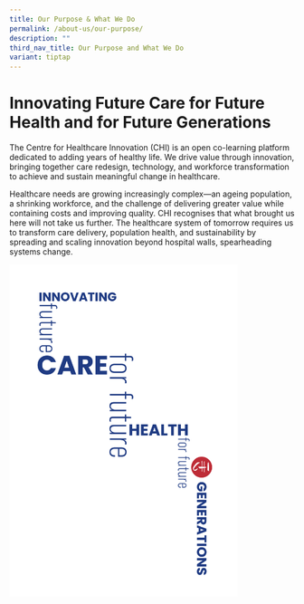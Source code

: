 ```yaml
---
title: Our Purpose & What We Do
permalink: /about-us/our-purpose/
description: ""
third_nav_title: Our Purpose and What We Do
variant: tiptap
---
```

<h1>Innovating Future Care for Future Health and for Future Generations</h1>
<p></p>
<p>The Centre for Healthcare Innovation (CHI) is an open co-learning platform
dedicated to adding years of healthy life. We drive value through innovation,
bringing together care redesign, technology, and workforce transformation
to achieve and sustain meaningful change in healthcare.</p>
<p>Healthcare needs are growing increasingly complex—an ageing population,
a shrinking workforce, and the challenge of delivering greater value while
containing costs and improving quality. CHI recognises that what brought
us here will not take us further. The healthcare system of tomorrow requires
us to transform care delivery, population health, and sustainability by
spreading and scaling innovation beyond hospital walls, spearheading systems
change.</p>
<div class="isomer-image-wrapper">
<img style="width: 80%;" height="auto" width="100%" alt="" src="/images/3_Futures_Blue.png">
</div>
<p>
<br>
</p>
